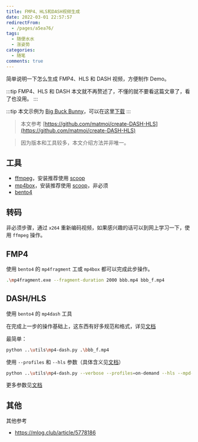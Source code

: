 ```yaml
---
title: FMP4、HLS和DASH视频生成
date: 2022-03-01 22:57:57
redirectFrom:
  - /pages/a5ea76/
tags:
  - 随便水水
  - 涨姿势
categories:
  - 随笔
comments: true
---
```


简单说明一下怎么生成 FMP4、HLS 和 DASH 视频，方便制作 Demo。

<!-- more -->

:::tip
FMP4、HLS 和 DASH 本文就不再赘述了，不懂的就不要看这篇文章了，看了也没用。
:::

:::tip
本文示例为 [Big Buck Bunny](https://peach.blender.org/)，可以在这里[下载](http://bbb3d.renderfarming.net/download.html)
:::

> 本文参考 [https://github.com/matmoi/create-DASH-HLS](https://github.com/matmoi/create-DASH-HLS)

> 因为版本和工具较多，本文介绍方法并非唯一。

## 工具

- [ffmpeg](https://ffmpeg.org/)，安装推荐使用 [scoop](./02090.用Scoop安装一些实用工具.md)
- [mp4box](https://github.com/gpac/gpac)，安装推荐使用 [scoop](./02090.用Scoop安装一些实用工具.md)，非必须
- [bento4](https://www.bento4.com/downloads/)

## 转码

非必须步骤，通过 `x264` 重新编码视频，如果感兴趣的话可以到网上学习一下，使用 `ffmpeg` 操作。

## FMP4

使用 `bento4` 的 `mp4fragment` 工或 `mp4box` 都可以完成此步操作。

```bash
.\mp4fragment.exe --fragment-duration 2000 bbb.mp4 bbb_f.mp4
```

## DASH/HLS

使用 `bento4` 的 `mp4dash` 工具

在完成上一步的操作基础上，这东西有好多规范和格式，详见[文档](https://www.bento4.com/developers/dash/)

最简单：

```bash
python ..\utils\mp4-dash.py .\bbb_f.mp4
```

使用 `--profiles` 和 `--hls` 参数（具体含义见[文档](https://www.bento4.com/developers/dash/)）

```bash
python ..\utils\mp4-dash.py --verbose --profiles=on-demand --hls --mpd-name bbb.mpd .\bbb_f.mp4
```

更多参数见[文档](https://www.bento4.com/developers/dash/)

## 其他

其他参考

- https://mlog.club/article/5778186